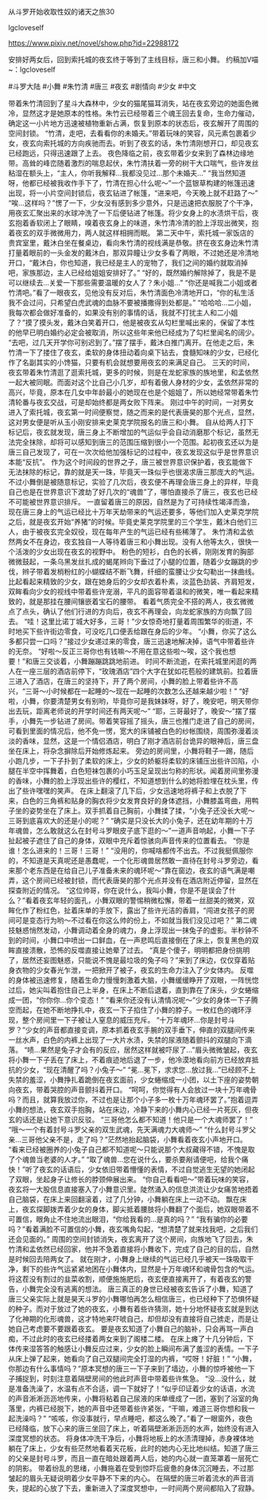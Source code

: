 从斗罗开始收取性奴的诸天之旅30

lgcloveself

https://www.pixiv.net/novel/show.php?id=22988172

安排好两女后，回到索托城的夜玄终于等到了主线目标，唐三和小舞。
约稿加V喵~：lgcloveself

#斗罗大陆
#小舞
#朱竹清
#唐三
#夜玄
#剧情向
#少女
#中文


带着朱竹清回到了星斗大森林中，少女的猫尾猫耳消失，站在夜玄旁边的她面色微冷，显然这才是她原本的性格。朱竹云已经带着三个魂王回去复命，生命力催动，确定这一小片地方迅速被植物重新占满，恢复到原本的状态后，夜玄解开了周围的空间封锁。
    “竹清，走吧，去看看你的未婚夫。”带着玩味的笑容，风元素包裹着少女，夜玄向索托城的方向疾驰而去。听到了夜玄的话，朱竹清刚想开口，却见夜玄已经跑远，只得迅速跟了上去。
    夜色降临之前，夜玄带着少女来到了森林边缘地带。高耸的峰峦随着激烈的喘息起伏，朱竹清扶着一旁的树干大口喘气，些许发丝粘湿在额头上，“主人，你听我解释…我都没见过…那个未婚夫…”
    “我当然知道呀，他都已经被我收作手下了，竹清在担心什么呢～”一个蓝银草构建的帐篷迅速出现，将一小片空间封锁后，夜玄钻进了帐篷，“进来吧，今天晚上就不赶路了～”
    “唉…这样吗？”愣了一下，少女没有感到多少意外，只是迅速把衣服脱了个干净，用夜玄汇聚出来的水球冲洗了一下后便钻进了帐篷。将少女身上的水渍烘干后，夜玄抱着香软闭上了眼睛，嗅着夜玄身上的味道，朱竹清冷清的脸上浮现出微笑，抱着夜玄的双手微微用力，两人就这样相拥而眠。
    第二天中午，索托城一家饭店的贵宾室里，戴沐白坐在餐桌边，看向朱竹清的视线满是恭敬。挤在夜玄身边朱竹清打量着眼前的一头金发的戴沐白，那双异瞳让少女多看了两眼，不过她还是冷清地开口，“戴沐白，你也知道，我已经是主人的宠物了，我们之间的婚约就取消掉吧，家族那边，主人已经给姐姐安排好了。”
    “好的，既然婚约解除掉了，我是不是可以继续去…关爱一下那些需要温暖的女人了？朱小姐…”
    “你还是喊我二小姐或者竹清吧。”看了一眼夜玄，见他没有反对后，朱竹清面色冷清地开口，“你的私生活我不会过问，只希望白虎武魂的血脉不要被播撒得到处都是。”
    “哈哈哈…二小姐，我每次都会做好准备的，如果没有别的事情的话，我就不打扰主人和二小姐了？”摸了摸头发，戴沐白笑着开口，他是被夜玄从勾栏里喊出来的，保留了本性的他早已明白婚约必定会被取消，所以这些年来他已经成为了勾栏里闻名的阔少。
    “去吧，过几天开学你可别迟到了。”摆了摆手，戴沐白推门离开。在他走之后，朱竹清一下了搂住了夜玄，柔软的身体扭动着向桌下钻去，食髓知味的少女，已经化作了名副其实的小馋猫，只要有机会就想要用夜玄的来满足自己。
    三天的时间，夜玄带着朱竹清逛了逛索托城，更多的时候，则是在龙蛇家族的族地里，和孟依然一起大被同眠。而面对这个比自己小几岁，却有着傲人身材的少女，孟依然非常的高兴，毕竟，原本在几女中年龄最小的她现在也是个姐姐了，所以她经常带着朱竹清轮番与夜玄交战，可是却始终都是两女败下阵来。
    刚过中午的时间，一对男女进入了索托城，夜玄第一时间便察觉，随之而来的是代表唐昊的那个光点，显然，这对男女便是听从玉小刚安排来史莱克学院报名的唐三和小舞。
    自从给两人打下标记后，夜玄就发现，唐三身上不断增加的气运似乎会自动消磨那个标记，虽然无法完全抹除，却将可以感知到唐三的范围压缩到很小一个范围。起初夜玄还以为是唐三自己发现了，可在一次次给他加强标记的过程中，夜玄发现这似乎是世界意识本能“反抗”。
    作为这个时间段的世界之子，唐三被世界意识保护着，夜玄能做下无法抹除的标记，靠的就是天一珠，毕竟天一珠似乎也很渴求唐三那庞大的气运。不过小舞倒是被随意标记，实验了几次后，夜玄便不再理会唐三身上的异样，毕竟自己也是在世界意识下渡劫了好几次的“魂兽”了，哪怕直接杀了唐三，夜玄也已经不可能被世界意识排斥。
    一直留着唐三的原因，自然是为了可持续性竭泽而渔，现在唐三身上的气运已经比十万年天劫带来的气运还要多，等他们加入史莱克学院之后，就是夜玄开始“养猪”的时候。毕竟史莱克学院里的三个学生，戴沐白他们三人，由于被夜玄完全奴役，现在每年产生的气运已经有些稀薄了。
    朱竹清和孟依然两女不在身边，夜玄独自一人等待着唐三和小舞出现。没有人他等太久，很快一个活泼的少女出现在夜玄的视野中。
    粉色的短衫，白色的长裤，刚刚发育的胸部微微鼓起，一条乌黑发丝扎成的蝎尾辫向下垂过了小腿的位置，随着少女蹦跳的步伐，辫子带着发梢粉红的小蝴蝶结不断飞舞，纤细的蛮腰让少女勾勒出一抹曲线。比起看起来精致的少女，跟在她身后的少女却衣着朴素，淡蓝色劲装、齐肩短发，双眸看向少女的视线中带着些许宠溺，平凡的面容带着温和的微笑，唯一看起来精致的，就是那挂在腰间镶嵌着宝石的腰带。
    看着气质完全不搭的两人，夜玄微微点了点头，确认了他们行进的方向后，夜玄不再理会，向龙蛇家族的方向飘了回去。
    “哇！这里比诺丁城大好多，三哥！”少女惊奇地打量着周围繁华的街道，不时地买下些许街边零食，可没吃几口便丢给跟在身后的少年。
    “小舞，你买了这么多都只尝一口吗？”接过少女递过来的零食，唐三迅速地解决掉，语气中带着些许的无奈。
    “好啦～反正三哥你也有钱嘛～不用在意这些啦～唉，这个我也想要！”和唐三交谈着，小舞蹦蹦跳跳地前进。
    时间不断流逝，在索托城里闲逛的两人在一座三层的酒店前停下，“玫瑰酒店”四个大字在犹如花苞般的建筑前。拉着唐三进入了酒店，在唐三的坚持下，开了两个房间，小舞的脸上带着些许不高兴，“三哥～小时候都在一起睡的～现在一起睡的次数怎么还越来越少啦！”
    “好啦，小舞，你要清楚男女有别哟，毕竟你可是我妹妹呀，好了，晚安吧，明天带你出去玩，距离老师说的开学时间还有两天呢～”
    “耶，三哥最好了，晚安～”摆了摆手，小舞先一步钻进了房间。带着笑容摇了摇头，唐三也推门走进了自己的房间，可看到里面的情况后，他不免一愣，宽大的床铺被白色的纱帐围绕，周围弥漫着淡淡的香味，显然，这是一个情侣酒店，明白了刚才酒店前台诡异的眼神后，唐三盘坐在床上，将杂念摒除后开始修炼起来。
    旁边的房间里，小舞将鞋子一踢，随后小跑几步，一下子扑到了柔软的床上，少女的娇躯将柔软的床铺压出些许凹陷，小腿在半空中挥舞着，白色短袜包裹的小巧玉足呈现出匀称的形状。闻着房间里弥漫的香味，小舞的脸上浮现出些许的樱红，不知道想到什么的她将脸埋在枕头里，传出了些许嘿嘿的笑声。
    在床上翻滚了几下后，少女迅速地将裤子和上衣脱了下来，白色的三角裤和贴身的胸衣将少女发育良好的身体遮挡，小舞膝盖弯曲，用鸭子坐的姿势坐在了床上。双手抓着自己胸前，小舞揉了揉，“小兔子还没长大呢～三哥到底喜欢大的还是小的呢？”
    “确实是只没长大的小兔子，还在幼年期的十万年魂兽，怎么敢就这么在封号斗罗眼皮子底下逛的～”一道声音响起，小舞一下子扯起被子遮住了自己的身体，双眼中充斥着惊骇向声音传来的位置看去。
    “你是谁！怎么进来的！三哥！三哥！”
    “没用的，你喊啥都传不出去。不过我挺佩服你的，不知道是天真呢还是愚蠢呢，一个化形魂兽居然敢一直待在封号斗罗旁边，看来那个老东西是在给自己儿子准备未来的魂环呢～”靠在窗边，夜玄的语气满是嘲弄，这个房间已经被封锁，而代表唐昊的那个光点并没有在酒店附近停留，显然在探查附近的情况。
    “这位帅哥，你在说什么，我叫小舞，你是不是误会了什么？”看着夜玄年轻的面孔，小舞双眼的警惕稍微松懈，带着一丝甜美的微笑，双眸化作了粉红色，扯着床单的手放下，露出了些许光洁的香肩，“闯进女孩子的房间可是变态行为哟～不过看在你这么帅的份上，不如就当我们没见过吧？”
    第二魂技魅惑悄然发动，小舞调动着全身的魂力，身上浮现出一抹兔子的虚影。半秒钟不到的时间，小舞口中喷出一口鲜血，在一声悲鸣后直接倒在了床上，恢复黑色的双眸直接溃散，恐怖的反噬直接让她晕了过去。
    “真是个傻子，明明都把身份挑明了，居然还妄图魅惑，只能说不愧是最垃圾的兔子吗？”来到了床边，仅仅穿着贴身衣物的少女春光乍泄，一把掀开了被子，夜玄的生命力注入了少女体内。
    反噬的身体被迅速修复，随着生命力慢慢刺激着大脑，小舞缓缓睁开了双眼，一阵恍惚过后，她尖叫着抱住自己上半身，在床上不断后退着，直到靠在了床头，少女蜷缩成一团，“你你你…你个变态！”
    “看来你还没有认清情况呢～”少女的身体一下子腾空而起，在她不断地挣扎中，夜玄一下子掐住了小舞的脖子。一枚红色的魂环浮现，整个房间里一下子被让人窒息的威压充斥。
    “十万年魂环…你是封号斗罗？”少女的声音都直接变调，原本抓着夜玄手腕的双手垂下，伸直的双腿间传来一丝水声，白色的内裤上出现了一大片水渍，失禁的尿液随着颤抖的双腿向下滴落。
    “啧…果然是兔子才会有的反应，居然这样就被吓尿了…”眉头微微皱起，夜玄将小舞一下子丢在了床上，不着痕迹地后退了一步，他冷漠地看向前方已经放弃抵抗的少女，“现在清醒了吗？小兔子～”
    “冕…冕下，求求您…放过我…”已经顾不上失禁的羞涩，小舞挣扎着跪倒在夜玄面前，少女蜷缩成一小团，以土下座的姿势朝向夜玄，带着哭腔的声音颤抖着开口。
    “呵呵，你觉得有人会放过一块十万年魂骨吗？而且，就算我放过你，不过也是让那个小子多一枚十万年魂环罢了。”抱着逗弄小舞的想法，夜玄双手抱胸，站在床边，冷静下来的小舞内心已经一片死灰，但夜玄的话还是让她下意识反驳。
    “三哥他怎么都不知道！他只是一个大魂师罢了！”
    “哦～一个有着封号斗罗父亲的双生武魂，先天满魂力大魂师～”
    “什么封号斗罗父亲…三哥他父亲不是，走了吗？”茫然地抬起脑袋，小舞看着夜玄小声地开口。
    “看来已经被圈养的小兔子自己都不知道呢～只能说那个大叔藏得不错，不愧是取了个魂兽当老婆的人才。”
    “取了魂兽…您在说什么，要杀要剐请便吧，给我个痛快！”听了夜玄的话语后，少女依旧带着懵懂的表情，不过自觉逃生无望的她闭起了双眼，坐起身子让修长的脖颈伸展出来。
    “你自己看看吧～”带着玩味的笑容，夜玄将一大股信息直接塞入了小舞意识里。陡然涌入的信息洪流让少女痛苦地捂着自己脑袋，在床上来回翻滚着，过了几分钟，小舞躺在床上一动不动。
    飘在床上，夜玄探脚拨弄着少女的身体，脚尖抵着腰肢将小舞翻了个面后，她双眼带着不可置信，眼角止不住地流出眼泪，“你给我看的…是真的吗？”
    “我有骗你的必要吗？”看着满脸不可置信的小舞，夜玄嘴角勾起，“想清楚了就来找我吧，之后我们还会见面的。”
    周围的空间封锁消失，夜玄离开了这个房间，向族地飞了回去，朱竹清和孟依然已经回家，他并不急着直接将小舞收下，完成了自己的目的后，自然是时候回去陪两女了。
    就在刚才，小舞身上继续的气运已经几乎被天一珠吸取干净，剩下的些许气运紧紧地困在小舞体内，显然是十万年魂环和魂骨包含的气运。将这茬没有割过的韭菜收割，顺便施施肥后，夜玄便直接离开了，有着夜玄的警告，小舞完全没有逃离的想法。
    唐三真正的身世已经被夜玄告诉了小舞，知道了唐三父亲实际上就是昊天斗罗的小舞哪怕再怎么相信唐三，也已经种下了恐惧怀疑的种子。而对于放过了她的夜玄，小舞有着些许猜测，她十分地怀疑夜玄就是到达了化神期的化形魂兽，这才特地来吓唬自己，却但却没有直接将自己掳走，而是让她自己考虑要不要跟着夜玄。
    要是夜玄知道了小舞自己的脑补，只会再骂一声白痴，不过此时的夜玄已经搂着两女来到了阁楼二楼。
    在床上瘫了十几分钟后，下体传来湿答答的触感让小舞反应过来，少女的脸上瞬间布满了羞涩的表情。一下子从床上弹了起来，她看向了自己双腿间完全打湿的内裤，“哎呀！好脏！”
    “小舞，你那边有什么事情吗？”原本冥想的唐三一下子来到了墙边，小舞的惊呼被他一下子捕捉到，时刻注意着隔壁房间的他此时声音中带着些许焦急。
    “没…没什么，就是准备洗澡了，水温有点不合适，调一下就好了！”似乎印证着少女的话语，水流的声音淅淅沥沥地传来，小舞将粘着自己尿液的床单缠成了一团，塞到了浴室的角落里，内裤已经脱下，她的声音中还带着些许紧张，“干嘛，难道三哥你想和我一起洗澡吗？”
    “咳咳，你没事就行，早点睡吧，都这么晚了。”看了一眼窗外，夜色已经降临，放下心来的唐三坐回了床上，听着隔壁淅淅沥沥的水声，始终没有进入深度冥想的状态。
    将身体冲洗干净后，小舞将地板上的水渍清理掉，赤身裸体地躺在了床上，少女有些茫然地看着天花板，此时的她内心无比地纠结。知道了唐三的父亲是封号斗罗，而且一直在暗处跟着两人后，她的内心就一直笼罩着一层死亡的阴影。
    带着纷乱的思绪，小舞拖着在受到惊吓后疲惫的身体沉沉睡去，不过那皱起的眉头无疑说明着少女平静不下来的内心。
    在隔壁的唐三听着流水的声音消失，提起的心放了下去，重新进入了深度冥想中，一时间两个房间都陷入了寂静。
